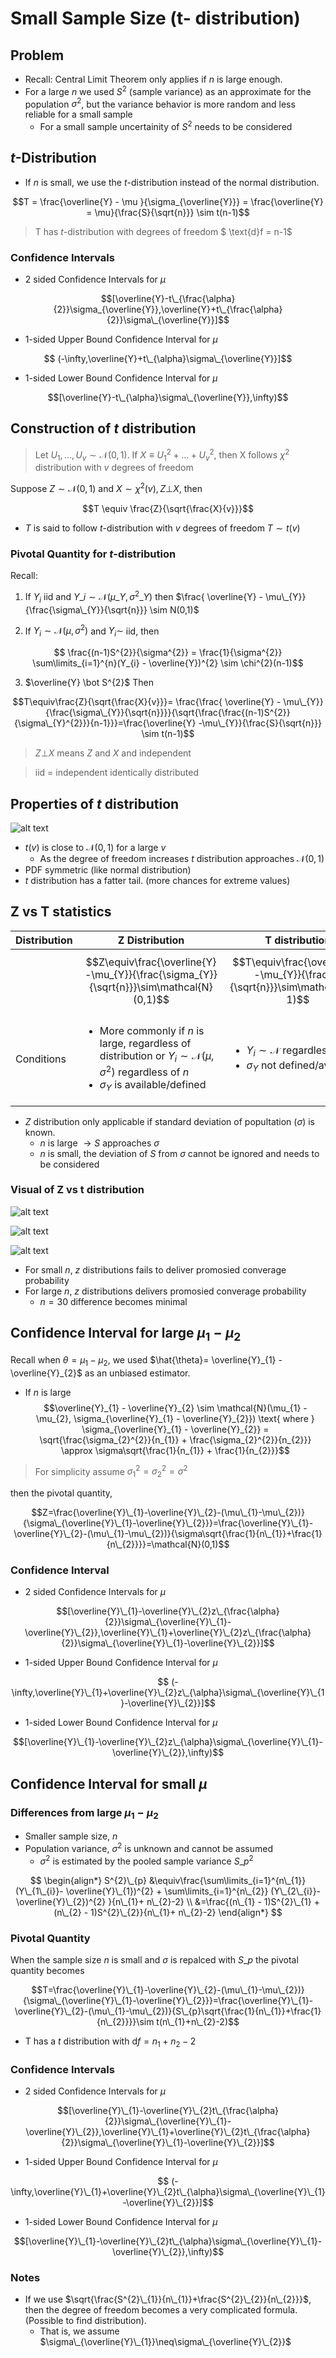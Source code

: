 # Small Sample Size (t- distribution)

## Problem
* Recall: Central Limit Theorem only applies if $n$ is large enough.
* For a large $n$ we used $S^{2}$ (sample variance) as an approximate for the population $\sigma^{2}$, but the variance behavior is more random and less reliable for a small sample
    * For a small sample uncertainity of $S^{2}$ needs to be considered

## $t$-Distribution
* If $n$ is small, we use the $t$-distribution instead of the normal distribution.

$$T =  \frac{\overline{Y} - \mu }{\sigma_{\overline{Y}}} = \frac{\overline{Y} = \mu}{\frac{S}{\sqrt{n}}} \sim t(n-1)$$

> T has $t$-distribution with degrees of freedom $ \text{d}f = n-1$

### Confidence Intervals

* 2 sided Confidence Intervals for $\mu$ 

$$[\overline{Y}-t\_{\frac{\alpha}{2}}\sigma_{\overline{Y}},\overline{Y}+t\_{\frac{\alpha}{2}}\sigma\_{\overline{Y}}]$$

* 1-sided Upper Bound Confidence Interval for $\mu$

$$ (-\infty,\overline{Y}+t\_{\alpha}\sigma\_{\overline{Y}}]$$
* 1-sided Lower Bound Confidence Interval for $\mu$

$$[\overline{Y}-t\_{\alpha}\sigma\_{\overline{Y}},\infty)$$

## Construction of $t$ distribution

> Let $U_{1}, ... , U_{v} \sim \mathcal{N}(0,1)$. If $X \equiv U_{1}^{2} + ... + U_{v}^{2}$, then X follows $\chi^{2}$ distribution with $v$ degrees of freedom

Suppose $Z \sim \mathcal{N}(0,1)$ and $X \sim \chi^{2}(v), Z \bot X$, then 

$$T \equiv \frac{Z}{\sqrt{\frac{X}{v}}}$$

* $T$ is said to follow $t$-distribution with $v$ degrees of freedom
$T \sim t(v)$

### Pivotal Quantity for $t$-distribution 
Recall:
1. If $Y_{i}$ iid and $Y\_{i} \sim \mathcal{N}(\mu\_{Y}, \sigma^{2}\_{Y})$ then $\frac{ \overline{Y} - \mu\_{Y}}{\frac{\sigma\_{Y}}{\sqrt{n}}} \sim N(0,1)$

2. If $Y_{i} \sim \mathcal{N}(\mu, \sigma^{2})$ and $Y_{i} \sim$ iid, then

$$ \frac{(n-1)S^{2}}{\sigma^{2}} = \frac{1}{\sigma^{2}} \sum\limits_{i=1}^{n}(Y_{i} - \overline{Y})^{2} \sim \chi^{2}(n-1)$$

3. $\overline{Y} \bot S^{2}$
Then

$$T\equiv\frac{Z}{\sqrt{\frac{X}{v}}}= \frac{\frac{ \overline{Y} - \mu\_{Y}}{\frac{\sigma\_{Y}}{\sqrt{n}}}}{\sqrt{\frac{\frac{(n-1)S^{2}}{\sigma\_{Y}^{2}}}{n-1}}}=\frac{\overline{Y} -\mu\_{Y}}{\frac{S}{\sqrt{n}}} \sim t(n-1)$$

> $Z\bot X$ means $Z$ and $X$ and independent

> iid = independent identically distributed

## Properties of $t$ distribution

![alt text](src/t_distribution.png)

* $t(v)$ is close to $\mathcal{N}(0,1)$ for a large $v$
    * As the degree of freedom increases $t$ distribution approaches $\mathcal{N}(0,1)$
* PDF symmetric (like normal distribution)
*  $t$ distribution has a fatter tail. (more chances for extreme values)


## Z vs T statistics

| Distribution | Z Distribution | T distribution |
| --- | --- | --- |
| | $$Z\equiv\frac{\overline{Y}-\mu_{Y}}{\frac{\sigma_{Y}}{\sqrt{n}}}\sim\mathcal{N}(0,1)$$ | $$T\equiv\frac{\overline{Y}-\mu_{Y}}{\frac{S}{\sqrt{n}}}\sim\mathcal{t}(n-1)$$ |
|Conditions | <ul> <li> More commonly if $n$ is large, regardless of distribution or $Y_{i}\sim\mathcal{N}(\mu,\sigma^{2})$ regardless of $n$</li> <li>$\sigma_{Y}$ is available/defined </li></ul> | <ul><li>$Y_{i}\sim\mathcal{N}$ regardless of $n$.</li> <li> $\sigma_{Y}$ not defined/available</li></ul> |
* $Z$ distribution only applicable if standard deviation of popultation ($\sigma$) is known.
    * $n$ is large $\rightarrow S$ approaches $\sigma$
    * $n$ is small, the deviation of $S$ from $\sigma$ cannot be ignored and needs to be considered 

### Visual of Z vs t distribution

![alt text](src/z_vs_t_distribution_5.png)

![alt text](src/z_vs_t_distribution_15.png)

![alt text](src/z_vs_t_distribution_30.png)

* For small $n$, $z$ distributions fails to deliver promosied converage probability
* For large $n$, $z$ distributions delivers promosied converage probability
    * $n=30$ difference becomes minimal


## Confidence Interval for large $\mu_{1} - \mu_{2}$

Recall when $\theta = \mu_{1}-\mu_{2}$, we used $\hat{\theta}= \overline{Y}_{1} - \overline{Y}_{2}$ as an unbiased estimator.

* If $n$ is large
$$\overline{Y}_{1} - \overline{Y}_{2} \sim \mathcal{N}(\mu_{1} - \mu_{2}, \sigma_{\overline{Y}_{1} - \overline{Y}_{2}}) \text{ where } \sigma_{\overline{Y}_{1} - \overline{Y}_{2}} = \sqrt{\frac{\sigma_{2}^{2}}{n_{1}} + \frac{\sigma_{2}^{2}}{n_{2}}} \approx \sigma\sqrt{\frac{1}{n_{1}} + \frac{1}{n_{2}}}$$
> For simplicity assume $\sigma_{1}^{2}=\sigma_{2}^{2}=\sigma^{2}$

then the pivotal quantity,

$$Z=\frac{\overline{Y}\_{1}-\overline{Y}\_{2}-(\mu\_{1}-\mu\_{2})}{\sigma\_{\overline{Y}\_{1}-\overline{Y}\_{2}}}=\frac{\overline{Y}\_{1}-\overline{Y}\_{2}-(\mu\_{1}-\mu\_{2})}{\sigma\sqrt{\frac{1}{n\_{1}}+\frac{1}{n\_{2}}}}=\mathcal{N}(0,1)$$

### Confidence Interval
* 2 sided Confidence Intervals for $\mu$ 

$$[\overline{Y}\_{1}-\overline{Y}\_{2}z\_{\frac{\alpha}{2}}\sigma\_{\overline{Y}\_{1}-\overline{Y}\_{2}},\overline{Y}\_{1}+\overline{Y}\_{2}z\_{\frac{\alpha}{2}}\sigma\_{\overline{Y}\_{1}-\overline{Y}\_{2}}]$$

* 1-sided Upper Bound Confidence Interval for $\mu$

$$ (-\infty,\overline{Y}\_{1}+\overline{Y}\_{2}z\_{\alpha}\sigma\_{\overline{Y}\_{1}-\overline{Y}\_{2}}]$$


* 1-sided Lower Bound Confidence Interval for $\mu$

$$[\overline{Y}\_{1}-\overline{Y}\_{2}z\_{\alpha}\sigma\_{\overline{Y}\_{1}-\overline{Y}\_{2}},\infty)$$


## Confidence Interval for small $\mu$

### Differences from large $\mu_{1} - \mu_{2}$
* Smaller sample size, $n$
* Population variance, $\sigma^{2}$ is unknown and cannot be assumed
    * $\sigma^{2}$ is estimated by the pooled sample variance $S\_{p}^{2}$

$$
\begin{align*}
S^{2}\_{p} &\equiv\frac{\sum\limits_{i=1}^{n\_{1}}(Y\_{1\_{i}}- \overline{Y}\_{1})^{2} + \sum\limits_{i=1}^{n\_{2}} (Y\_{2\_{i}}- \overline{Y}\_{2})^{2} }{n\_{1}+ n\_{2}-2} \\
&=\frac{(n\_{1} - 1)S^{2}\_{1} + (n\_{2} - 1)S^{2}\_{2}}{n\_{1}+ n\_{2}-2}
\end{align*}
$$
### Pivotal Quantity

When the sample size $n$ is small and $\sigma$ is repalced with $S\_{p}$ the pivotal quantity becomes

$$T=\frac{\overline{Y}\_{1}-\overline{Y}\_{2}-(\mu\_{1}-\mu\_{2})}{\sigma\_{\overline{Y}\_{1}-\overline{Y}\_{2}}}=\frac{\overline{Y}\_{1}-\overline{Y}\_{2}-(\mu\_{1}-\mu\_{2})}{S\_{p}\sqrt{\frac{1}{n\_{1}}+\frac{1}{n\_{2}}}}\sim t(n\_{1}+n\_{2}-2)$$

* T has a $t$ distribution with $\text{d}f=n_{1}+ n_{2}-2$ 

### Confidence Intervals

* 2 sided Confidence Intervals for $\mu$ 

$$[\overline{Y}\_{1}-\overline{Y}\_{2}t\_{\frac{\alpha}{2}}\sigma\_{\overline{Y}\_{1}-\overline{Y}\_{2}},\overline{Y}\_{1}+\overline{Y}\_{2}t\_{\frac{\alpha}{2}}\sigma\_{\overline{Y}\_{1}-\overline{Y}\_{2}}]$$

* 1-sided Upper Bound Confidence Interval for $\mu$

$$ (-\infty,\overline{Y}\_{1}+\overline{Y}\_{2}t\_{\alpha}\sigma\_{\overline{Y}\_{1}-\overline{Y}\_{2}}]$$


* 1-sided Lower Bound Confidence Interval for $\mu$

$$[\overline{Y}\_{1}-\overline{Y}\_{2}t\_{\alpha}\sigma\_{\overline{Y}\_{1}-\overline{Y}\_{2}},\infty)$$

### Notes

* If we use $\sqrt{\frac{S^{2}\_{1}}{n\_{1}}+\frac{S^{2}\_{2}}{n\_{2}}}$, then the degree of freedom becomes a very complicated formula. (Possible to find distribution).
    * That is, we assume $\sigma\_{\overline{Y}\_{1}}\neq\sigma\_{\overline{Y}\_{2}}$